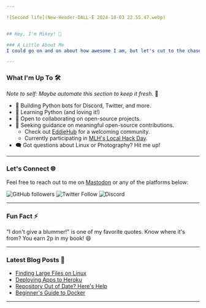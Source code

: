 ```yaml
---

![Second life](New-Header-DALL·E 2024-10-03 22.55.47.webp)


## Hey, I'm Mikey! 👋

### A Little About Me
I could go on and on about how awesome I am, but let's cut to the chase. Life's too short for fluff, so here's my mantra for you: **Smile at least once today.** 😊

---
```


### What I'm Up To 🛠️
*Note to self: Maybe automate this section to keep it fresh.* 🤔

- 🤖 Building Python bots for Discord, Twitter, and more.
- 🐍 Learning Python (and loving it!)
- 🤝 Open to collaborating on open-source projects.
- 🌱 Seeking guidance on meaningful open-source contributions.
  - Check out [EddieHub](https://github.com/EddieJaoudeCommunity) for a welcoming community.
  - Currently participating in [MLH's Local Hack Day](https://organize.mlh.io/participants/events/6072-local-hack-day-build).
- 🗨️ Got questions about Linux or Photography? Hit me up!
  
---

### Let's Connect 🌐
Feel free to reach out to me on [Mastodon](https://mastodon.social/@aixing) or any of the platforms below:

![GitHub followers](https://img.shields.io/github/followers/mikeysan?label=Followers&logo=GitHub&style=for-the-badge)
![Twitter Follow](https://img.shields.io/twitter/follow/whoismikey?label=Twitter&logo=twitter&style=for-the-badge)
![Discord](https://img.shields.io/discord/699608417039286293?logo=discord&style=for-the-badge)

---

### Fun Fact ⚡
"I don't give a blummer!" is one of my favorite quotes. Know where it's from? You earn 2p in my book! 😄

---

### Latest Blog Posts 📝
- [Finding Large Files on Linux](https://blog.aixing.io/how-to-find-those-large-files-on-linux-ckuxbuh1l00auvms1cl1m2gwo)
- [Deploying Apps to Heroku](https://blog.aixing.io/how-to-deploy-apps-to-heroku-ckiucwkm20e0v44s1a2y4cwtn)
- [Repository Out of Date? Here's Help](https://blog.aixing.io/help-my-repository-is-out-of-date-ckgv3edy900ggsbs17qnqh6ad)
- [Beginner's Guide to Docker](https://blog.aixing.io/a-beginners-guide-to-docker-ckda6vqq300krnns148dvh4rz)

---
